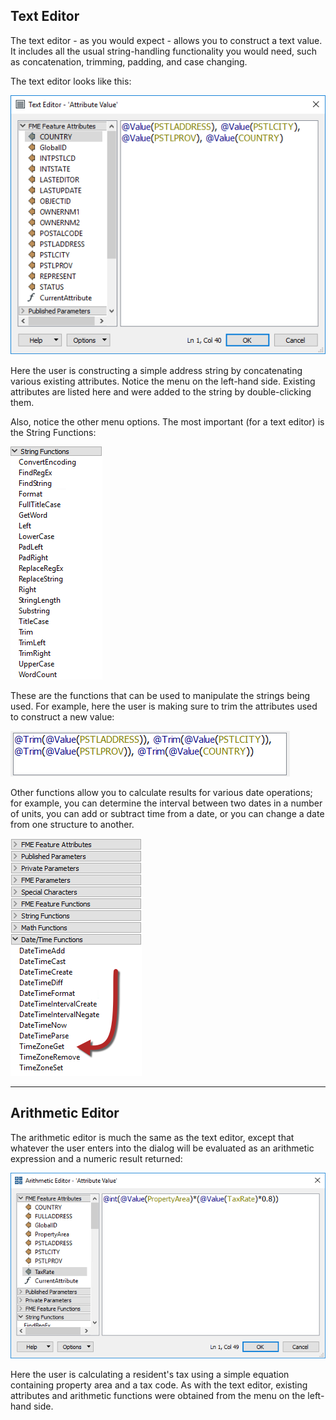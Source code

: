 <!--This section is (mostly) a copy of part of the basic manual, used here just as a reminder-->

## Text Editor ##
The text editor - as you would expect - allows you to construct a text value. It includes all the usual string-handling functionality you would need, such as concatenation, trimming, padding, and case changing.

The text editor looks like this:

![](./Images/Img1.002.AttributeManagerTextEdit.png)

Here the user is constructing a simple address string by concatenating various existing attributes. Notice the menu on the left-hand side. Existing attributes are listed here and were added to the string by double-clicking them.

Also, notice the other menu options. The most important (for a text editor) is the String Functions:

![](./Images/Img1.003.AttributeManagerTextEditStrings.png)

These are the functions that can be used to manipulate the strings being used. For example, here the user is making sure to trim the attributes used to construct a new value:

![](./Images/Img1.004.AttributeManagerTextTrimFunc.png) 

Other functions allow you to calculate results for various date operations; for example, you can determine the interval between two dates in a number of units, you can add or subtract time from a date, or you can change a date from one structure to another.

![](./Images/Img1.007.DateTimeFunctions.png) 

---

## Arithmetic Editor ##

The arithmetic editor is much the same as the text editor, except that whatever the user enters into the dialog will be evaluated as an arithmetic expression and a numeric result returned:

![](./Images/Img1.005.AttributeManagerMathEdit.png)

Here the user is calculating a resident's tax using a simple equation containing property area and a tax code. As with the text editor, existing attributes and arithmetic functions were obtained from the menu on the left-hand side.
